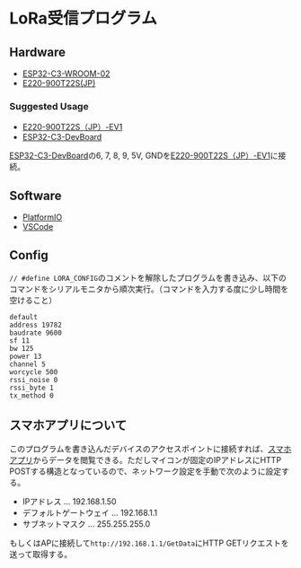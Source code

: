 # LoRa受信プログラム

## Hardware

* [ESP32-C3-WROOM-02](https://akizukidenshi.com/catalog/g/g117493/)
* [E220-900T22S(JP)](https://dragon-torch.tech/rf-modules/lora/e220-900t22s-jp)

### Suggested Usage

* [E220-900T22S（JP）-EV1](https://dragon-torch.tech/rf-modules/lora/e220-900t22s-jp-ev1)
* [ESP32-C3-DevBoard](https://github.com/21km43/ESP32-C3-DevBoard)

[ESP32-C3-DevBoard](https://github.com/21km43/ESP32-C3-DevBoard)の6, 7, 8, 9, 5V, GNDを[E220-900T22S（JP）-EV1](https://dragon-torch.tech/rf-modules/lora/e220-900t22s-jp-ev1)に接続。

## Software

* [PlatformIO](https://platformio.org)
* [VSCode](https://code.visualstudio.com)

## Config

`// #define LORA_CONFIG`のコメントを解除したプログラムを書き込み、以下のコマンドをシリアルモニタから順次実行。（コマンドを入力する度に少し時間を空けること）

```
default
address 19782
baudrate 9600
sf 11
bw 125
power 13
channel 5
worcycle 500
rssi_noise 0
rssi_byte 1
tx_method 0
```

## スマホアプリについて

このプログラムを書き込んだデバイスのアクセスポイントに接続すれば、[スマホアプリ](https://github.com/WASA-EET/EET23)からデータを閲覧できる。ただしマイコンが固定のIPアドレスにHTTP POSTする構造となっているので、ネットワーク設定を手動で次のように設定する。

* IPアドレス ... 192.168.1.50
* デフォルトゲートウェイ ... 192.168.1.1
* サブネットマスク ... 255.255.255.0

もしくはAPに接続して`http://192.168.1.1/GetData`にHTTP GETリクエストを送って取得する。
